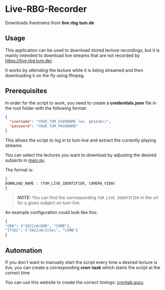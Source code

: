 # Live-RBG-Recorder
Downloads livestrams from **live.rbg.tum.de**

## Usage
This application can be used to download stored lecture recordings, but it is mainly intended to download live streams that are not recorded by https://live.rbg.tum.de/.

It works by *attending* the lecture while it is being streamed and then downloading it on the fly using ffmpeg.

## Prerequisites
In order for the script to work, you need to create a **credentials.json** file in the root folder with the following format:

```json
{
  "username": "YOUR_TUM_USERNAME (ex. ge12abc)",
  "password": "YOUR_TUM_PASSWORD"
}
```

This allows the script to log in to tum-live and extract the currently playing streams.

You can select the lectures you want to download by adjusting the desired subjects in [main.py](live-rbg-recorder/tree/master/main.py).

The format is:

```python
{
DOWNLOAD_NAME : (TUM_LIVE_IDENTIFIER, CAMERA_VIEW)
}
```

> **_NOTE:_** You can find the corresponding `TUM_LIVE_IDENTIFIER` in the url for a given subject on tum-live.

An example configuration could look like this:

```python
{
"GDB": ("2022/W/GDB", "COMB"),
"ITSEC": ("2022/W/ItSec", "COMB")
}
```

## Automation
If you don't want to manually start the script every time a desired lecture is live, you can create a corresponding **cron-task** which starts the script at the correct time 

You can use this website to create the correct timings: [crontab.guru](https://crontab.guru/).
